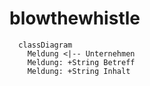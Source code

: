 # blowthewhistle

```mermaid
  classDiagram
    Meldung <|-- Unternehmen
    Meldung: +String Betreff
    Meldung: +String Inhalt
```
